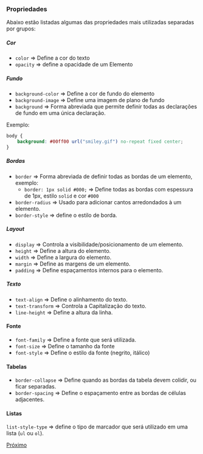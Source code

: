 ### Propriedades

Abaixo estão listadas algumas das propriedades mais utilizadas separadas por grupos:


##### Cor

* `color` => Define a cor do texto
* `opacity` => define a opacidade de um Elemento

##### Fundo
* `background-color` => Define a cor de fundo do elemento
* `background-image` => Define uma imagem de plano de fundo
* `background` => Forma abreviada que permite definir todas as declarações de fundo em uma única declaração.

Exemplo: 
```css
body { 
    background: #00ff00 url("smiley.gif") no-repeat fixed center; 
}
```

##### Bordas
* `border` => Forma abreviada de definir todas as bordas de um elemento, exemplo:
    * `border: 1px solid #000;` => Define todas as bordas com espessura de 1px, estilo `solid` e cor `#000`
* `border-radius` =>  Usado para adicionar cantos arredondados à um elemento.
* `border-style` => define o estilo de borda.
  


##### Layout
* `display` => Controla a visibilidade/posicionamento de um elemento.
* `height` => Define a altura do elemento.
* `width` => Define a largura do elemento.
* `margin` => Define as margens de um elemento.
* `padding` => Define espaçamentos internos para o elemento.

##### Texto
* `text-align` => Define o alinhamento do texto.
* `text-transform` => Controla a Capitalização do texto.
* `line-height` => Define a altura da linha.

#### Fonte
* `font-family` => Define a fonte que será utilizada.
* `font-size` => Define o tamanho da fonte
* `font-style` => Define o estilo da fonte (negrito, itálico)

#### Tabelas
* `border-collapse` => Define quando as bordas da tabela devem colidir, ou ficar separadas.
* `border-spacing` => Define o espaçamento entre as bordas de células adjacentes.

#### Listas
`list-style-type` => define o tipo de marcador que será utilizado em uma lista (`ul` ou `ol`).

[Próximo](https://github.com/operandbr/operand-is-cool/blob/master/JS/README.md)
